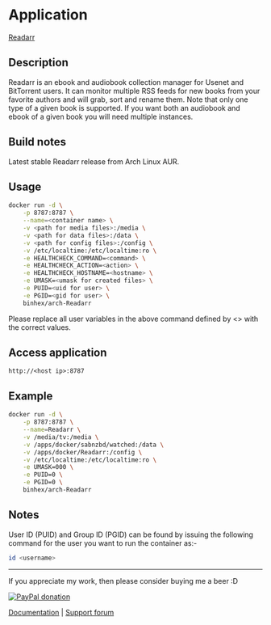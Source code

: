 # Application

[Readarr](https://github.com/Readarr/Readarr)

## Description

Readarr is an ebook and audiobook collection manager for Usenet and BitTorrent
users. It can monitor multiple RSS feeds for new books from your favorite
authors and will grab, sort and rename them. Note that only one type of a given
book is supported. If you want both an audiobook and ebook of a given book you
will need multiple instances.

## Build notes

Latest stable Readarr release from Arch Linux AUR.

## Usage

```bash
docker run -d \
    -p 8787:8787 \
    --name=<container name> \
    -v <path for media files>:/media \
    -v <path for data files>:/data \
    -v <path for config files>:/config \
    -v /etc/localtime:/etc/localtime:ro \
    -e HEALTHCHECK_COMMAND=<command> \
    -e HEALTHCHECK_ACTION=<action> \
    -e HEALTHCHECK_HOSTNAME=<hostname> \
    -e UMASK=<umask for created files> \
    -e PUID=<uid for user> \
    -e PGID=<gid for user> \
    binhex/arch-Readarr
```

Please replace all user variables in the above command defined by <> with the
correct values.

## Access application

`http://<host ip>:8787`

## Example

```bash
docker run -d \
    -p 8787:8787 \
    --name=Readarr \
    -v /media/tv:/media \
    -v /apps/docker/sabnzbd/watched:/data \
    -v /apps/docker/Readarr:/config \
    -v /etc/localtime:/etc/localtime:ro \
    -e UMASK=000 \
    -e PUID=0 \
    -e PGID=0 \
    binhex/arch-Readarr
```

## Notes

User ID (PUID) and Group ID (PGID) can be found by issuing the following command
for the user you want to run the container as:-

```bash
id <username>
```

___
If you appreciate my work, then please consider buying me a beer  :D

[![PayPal donation](https://www.paypal.com/en_US/i/btn/btn_donate_SM.gif)](https://www.paypal.com/cgi-bin/webscr?cmd=_s-xclick&hosted_button_id=MM5E27UX6AUU4)

[Documentation](https://github.com/binhex/documentation) | [Support forum](https://forums.unraid.net/topic/116459-support-binhex-readarr/)
